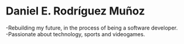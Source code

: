 # Daniel E. Rodríguez Muñoz

-Rebuilding my future, in the process of being a software developer.                                                                                                          
-Passionate about technology, sports and videogames.
